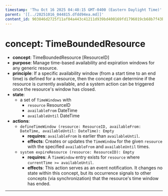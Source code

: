 ```yaml
---
timestamp: 'Thu Oct 16 2025 04:48:15 GMT-0400 (Eastern Daylight Time)'
parent: '[[../20251016_044815.dfdd94ea.md]]'
content_id: 903846d2725f11af04a443c41211d939bd400169fd1796019cb68b7f43b61ca4
---
```


# concept: TimeBoundedResource

* **concept**: TimeBoundedResource \[ResourceID]
* **purpose**: Manage time-based availability and expiration windows for any generic resource.
* **principle**: If a specific availability window (from a start time to an end time) is defined for a resource, then the concept can determine if the resource is currently available, and a system action can be triggered once the resource's window has closed.
* **state**:
  * a set of `TimeWindows` with
    * `resource` ResourceID
    * `availableFrom` DateTime
    * `availableUntil` DateTime
* **actions**:
  * `defineTimeWindow (resource: ResourceID, availableFrom: DateTime, availableUntil: DateTime): Empty`
    * **requires**: `availableFrom` is earlier than `availableUntil`.
    * **effects**: Creates or updates the `TimeWindow` for the given `resource` with the specified `availableFrom` and `availableUntil` times.
  * `system expireResource (resource: ResourceID): Empty`
    * **requires**: A `TimeWindow` entry exists for `resource` where `currentTime >= availableUntil`.
    * **effects**: This action serves as an event notification. It changes no state within this concept, but its occurrence signals to other concepts (via synchronization) that the resource's time window has ended.

***
